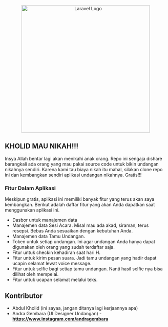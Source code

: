 <p align="center"><a href="https://laravel.com" target="_blank"><img src="https://raw.githubusercontent.com/laravel/art/master/logo-lockup/5%20SVG/2%20CMYK/1%20Full%20Color/laravel-logolockup-cmyk-red.svg" width="400" alt="Laravel Logo"></a></p>


## KHOLID MAU NIKAH!!!

Insya Allah bentar lagi akan menikahi anak orang. Repo ini sengaja dishare barangkali ada orang yang mau pakai source code untuk bikin undangan nikahnya sendiri. Karena kami tau biaya nikah itu mahal, silakan clone repo ini dan kembangkan sendiri aplikasi undangan nikahnya. Gratis!!!

### Fitur Dalam Aplikasi

Meskipun gratis, aplikasi ini memiliki banyak fitur yang terus akan saya kembangkan. Berikut adalah daftar fitur yang akan Anda dapatkan saat menggunakan aplikasi ini.
- Dasbor untuk manajemen data
- Manajemen data Sesi Acara. Misal mau ada akad, siraman, terus resepsi. Bebas Anda sesuaikan dengan kebutuhan Anda.
- Manajemen data Tamu Undangan.
- Token untuk setiap undangan. Ini agar undangan Anda hanya dapat digunakan oleh orang yang sudah terdaftar saja.
- Fitur untuk checkin kehadiran saat hari H.
- Fitur untuk kirim pesan suara. Jadi tamu undangan yang hadir dapat ucapin selamat lewat voice message.
- Fitur untuk selfie bagi setiap tamu undangan. Nanti hasil selfie nya bisa dilihat oleh mempelai.
- Fitur untuk ucapan selamat melalui teks.

## Kontributor
- Abdul Kholid (ini sayaa, jangan ditanya lagi kerjaannya apa)
- Andra Gembara (UI Designer Undangan) - **https://www.instagram.com/andragembara**


